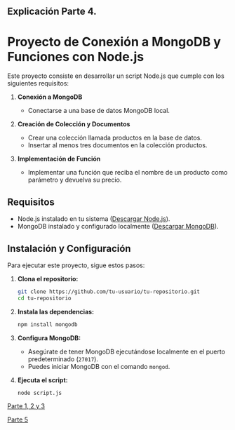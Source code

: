 ## Explicación Parte 4.

# Proyecto de Conexión a MongoDB y Funciones con Node.js

Este proyecto consiste en desarrollar un script Node.js que cumple con los siguientes requisitos:

1. **Conexión a MongoDB**
   - Conectarse a una base de datos MongoDB local.

2. **Creación de Colección y Documentos**
   - Crear una colección llamada productos en la base de datos.
   - Insertar al menos tres documentos en la colección productos.

3. **Implementación de Función**
   - Implementar una función que reciba el nombre de un producto como parámetro y devuelva su precio.

## Requisitos

- Node.js instalado en tu sistema ([Descargar Node.js](https://nodejs.org)).
- MongoDB instalado y configurado localmente ([Descargar MongoDB](https://www.mongodb.com/try/download/community)).

## Instalación y Configuración

Para ejecutar este proyecto, sigue estos pasos:

1. **Clona el repositorio:**

    ```bash
    git clone https://github.com/tu-usuario/tu-repositorio.git
    cd tu-repositorio
    ```

2. **Instala las dependencias:**

    ```bash
    npm install mongodb
    ```

3. **Configura MongoDB:**

    - Asegúrate de tener MongoDB ejecutándose localmente en el puerto predeterminado (`27017`).
    - Puedes iniciar MongoDB con el comando `mongod`.

4. **Ejecuta el script:**

    ```bash
    node script.js
    ```

[Parte 1, 2 y 3](https://github.com/Aljure-bit/prueba_tecnica_pt1-2-3)

[Parte 5](https://github.com/Aljure-bit/prueba_tecnica_pt_5)
